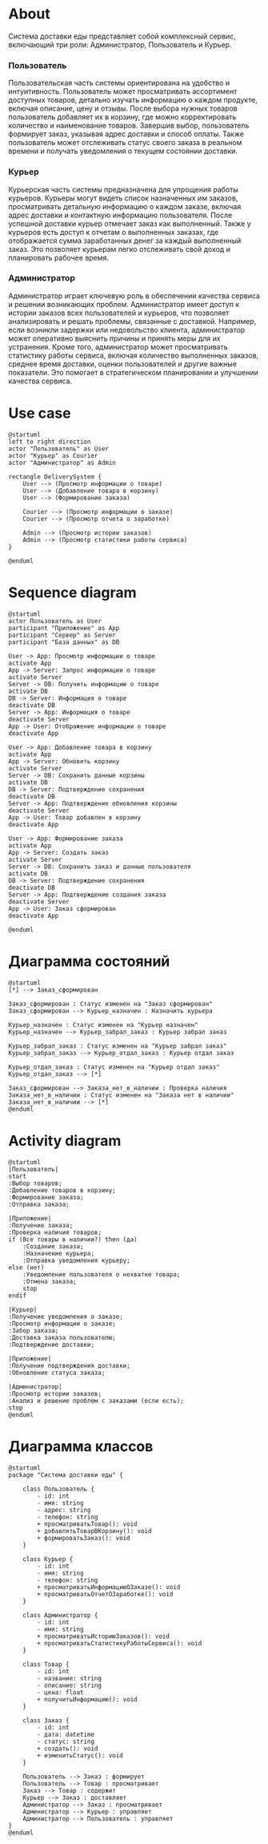 # About
Система доставки еды представляет собой комплексный сервис, включающий три роли: Администратор, Пользователь и Курьер.

### Пользователь
Пользовательская часть системы ориентирована на удобство и интуитивность. Пользователь может просматривать ассортимент доступных товаров, детально изучать информацию о каждом продукте, включая описание, цену и отзывы. После выбора нужных товаров пользователь добавляет их в корзину, где можно корректировать количество и наименование товаров. Завершив выбор, пользователь формирует заказ, указывая адрес доставки и способ оплаты. Также пользователь может отслеживать статус своего заказа в реальном времени и получать уведомления о текущем состоянии доставки.

### Курьер
Курьерская часть системы предназначена для упрощения работы курьеров. Курьеры могут видеть список назначенных им заказов, просматривать детальную информацию о каждом заказе, включая адрес доставки и контактную информацию пользователя. После успешной доставки курьер отмечает заказ как выполненный. Также у курьеров есть доступ к отчетам о выполненных заказах, где отображается сумма заработанных денег за каждый выполненный заказ. Это позволяет курьерам легко отслеживать свой доход и планировать рабочее время.

### Администратор
Администратор играет ключевую роль в обеспечении качества сервиса и решении возникающих проблем. Администратор имеет доступ к истории заказов всех пользователей и курьеров, что позволяет анализировать и решать проблемы, связанные с доставкой. Например, если возникли задержки или недовольство клиента, администратор может оперативно выяснить причины и принять меры для их устранения. Кроме того, администратор может просматривать статистику работы сервиса, включая количество выполненных заказов, среднее время доставки, оценки пользователей и другие важные показатели. Это помогает в стратегическом планировании и улучшении качества сервиса.

# Use case
```plantuml
@startuml
left to right direction
actor "Пользователь" as User
actor "Курьер" as Courier
actor "Администратор" as Admin

rectangle DeliverySystem {
    User --> (Просмотр информации о товаре)
    User --> (Добавление товара в корзину)
    User --> (Формирование заказа)

    Courier --> (Просмотр информации о заказе)
    Courier --> (Просмотр отчета о заработке)

    Admin --> (Просмотр истории заказов)
    Admin --> (Просмотр статистики работы сервиса)
}

@enduml
```
# Sequence diagram
```plantuml
@startuml
actor Пользователь as User
participant "Приложение" as App
participant "Сервер" as Server
participant "База данных" as DB

User -> App: Просмотр информации о товаре
activate App
App -> Server: Запрос информации о товаре
activate Server
Server -> DB: Получить информацию о товаре
activate DB
DB -> Server: Информация о товаре
deactivate DB
Server -> App: Информация о товаре
deactivate Server
App -> User: Отображение информации о товаре
deactivate App

User -> App: Добавление товара в корзину
activate App
App -> Server: Обновить корзину
activate Server
Server -> DB: Сохранить данные корзины
activate DB
DB -> Server: Подтверждение сохранения
deactivate DB
Server -> App: Подтверждение обновления корзины
deactivate Server
App -> User: Товар добавлен в корзину
deactivate App

User -> App: Формирование заказа
activate App
App -> Server: Создать заказ
activate Server
Server -> DB: Сохранить заказ и данные пользователя
activate DB
DB -> Server: Подтверждение сохранения
deactivate DB
Server -> App: Подтверждение создания заказа
deactivate Server
App -> User: Заказ сформирован
deactivate App

@enduml

```
# Диаграмма состояний
```plantuml
@startuml
[*] --> Заказ_сформирован

Заказ_сформирован : Статус изменен на "Заказ сформирован"
Заказ_сформирован --> Курьер_назначен : Назначить курьера

Курьер_назначен : Статус изменен на "Курьер назначен"
Курьер_назначен --> Курьер_забрал_заказ : Курьер забрал заказ

Курьер_забрал_заказ : Статус изменен на "Курьер забрал заказ"
Курьер_забрал_заказ --> Курьер_отдал_заказ : Курьер отдал заказ

Курьер_отдал_заказ : Статус изменен на "Курьер отдал заказ"
Курьер_отдал_заказ --> [*]

Заказ_сформирован --> Заказа_нет_в_наличии : Проверка наличия
Заказа_нет_в_наличии : Статус изменен на "Заказа нет в наличии"
Заказа_нет_в_наличии --> [*]
@enduml
```

# Activity diagram
```plantuml
@startuml
|Пользователь|
start
:Выбор товаров;
:Добавление товаров в корзину;
:Формирование заказа;
:Отправка заказа;

|Приложение|
:Получение заказа;
:Проверка наличия товаров;
if (Все товары в наличии?) then (да)
    :Создание заказа;
    :Назначение курьера;
    :Отправка уведомления курьеру;
else (нет)
    :Уведомление пользователя о нехватке товара;
    :Отмена заказа;
    stop
endif

|Курьер|
:Получение уведомления о заказе;
:Просмотр информации о заказе;
:Забор заказа;
:Доставка заказа пользователю;
:Подтверждение доставки;

|Приложение|
:Получение подтверждения доставки;
:Обновление статуса заказа;

|Администратор|
:Просмотр истории заказов;
:Анализ и решение проблем с заказами (если есть);
stop
@enduml

```

# Диаграмма классов

```plantuml
@startuml
package "Система доставки еды" {
    
    class Пользователь {
        - id: int
        - имя: string
        - адрес: string
        - телефон: string
        + просматриватьТовар(): void
        + добавлятьТоварВКорзину(): void
        + формироватьЗаказ(): void
    }
    
    class Курьер {
        - id: int
        - имя: string
        - телефон: string
        + просматриватьИнформациюОЗаказе(): void
        + просматриватьОтчетОЗаработке(): void
    }

    class Администратор {
        - id: int
        - имя: string
        + просматриватьИсториюЗаказов(): void
        + просматриватьСтатистикуРаботыСервиса(): void
    }

    class Товар {
        - id: int
        - название: string
        - описание: string
        - цена: float
        + получитьИнформацию(): void
    }

    class Заказ {
        - id: int
        - дата: datetime
        - статус: string
        + создать(): void
        + изменитьСтатус(): void
    }

    Пользователь --> Заказ : формирует
    Пользователь --> Товар : просматривает
    Заказ --> Товар : содержит
    Курьер --> Заказ : доставляет
    Администратор --> Заказ : просматривает
    Администратор --> Курьер : управляет
    Администратор --> Пользователь : управляет
}
@enduml
```
